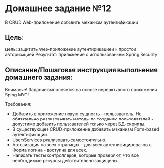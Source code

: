 # Домашнее задание №12
В CRUD Web-приложение добавить механизм аутентификации

## Цель:
Цель: защитить Web-приложение аутентификацией и простой авторизацией
Результат: приложение с использованием Spring Security

## Описание/Пошаговая инструкция выполнения домашнего задания:

Внимание! Задание выполняется на основе нереактивного приложения Sping MVC!

Требования:
* Добавить в приложение новую сущность - пользователь.
Не обязательно реализовывать методы по созданию пользователей - допустимо добавить пользователей только через БД-скрипты.
* В существующее CRUD-приложение добавить механизм Form-based аутентификации.
* UsersServices реализовать самостоятельно.
* Авторизация на всех страницах - для всех аутентифицированных. Форма логина - доступна для всех.
* Написать тесты контроллеров, которые проверяют, что все необходимые ресурсы действительно защищены.
